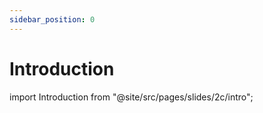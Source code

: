 ```yaml
---
sidebar_position: 0
---
```


# Introduction

import Introduction from "@site/src/pages/slides/2c/intro";

<Introduction embedded />
